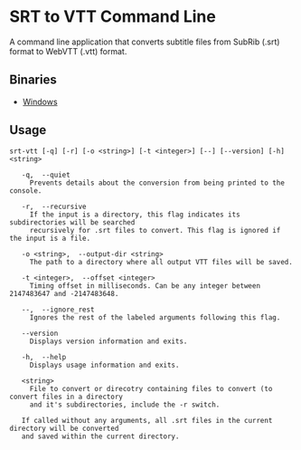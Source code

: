 SRT to VTT Command Line
=============

A command line application that converts subtitle files from SubRib (.srt) format to WebVTT (.vtt) format.

## Binaries

* [Windows](https://raw.githubusercontent.com/woollybogger/srt-to-vtt-cl/master/bin/Windows/srt-vtt.exe "Download the 32-bit Windows binary file")

## Usage
```
srt-vtt [-q] [-r] [-o <string>] [-t <integer>] [--] [--version] [-h] <string>

   -q,  --quiet
     Prevents details about the conversion from being printed to the console.

   -r,  --recursive
     If the input is a directory, this flag indicates its subdirectories will be searched
     recursively for .srt files to convert. This flag is ignored if the input is a file.

   -o <string>,  --output-dir <string>
     The path to a directory where all output VTT files will be saved.

   -t <integer>,  --offset <integer>
     Timing offset in milliseconds. Can be any integer between 2147483647 and -2147483648.

   --,  --ignore_rest
     Ignores the rest of the labeled arguments following this flag.

   --version
     Displays version information and exits.

   -h,  --help
     Displays usage information and exits.

   <string>
     File to convert or direcotry containing files to convert (to convert files in a directory
     and it's subdirectories, include the -r switch.

   If called without any arguments, all .srt files in the current directory will be converted
   and saved within the current directory.
```

